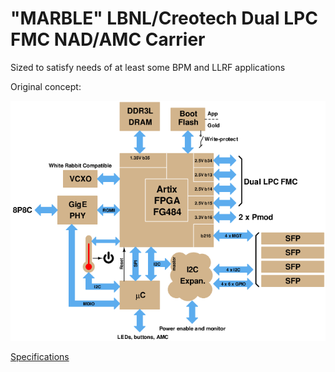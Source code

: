 # "MARBLE" LBNL/Creotech Dual LPC FMC NAD/AMC Carrier

Sized to satisfy needs of at least
some BPM and LLRF applications

Original concept:

![block diagram](block_3.png)

[Specifications](specs.md)
